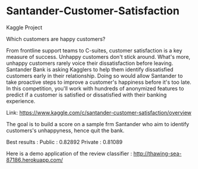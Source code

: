 # Santander-Customer-Satisfaction
Kaggle Project

Which customers are happy customers?

From frontline support teams to C-suites, customer satisfaction is a key measure of success. Unhappy customers don't stick around. What's more, unhappy customers rarely voice their dissatisfaction before leaving. Santander Bank is asking Kagglers to help them identify dissatisfied customers early in their relationship. Doing so would allow Santander to take proactive steps to improve a customer's happiness before it's too late. In this competition, you'll work with hundreds of anonymized features to predict if a customer is satisfied or dissatisfied with their banking experience.

Link: https://www.kaggle.com/c/santander-customer-satisfaction/overview

The goal is to build a score on a sample frm Santander who aim to identify customers's unhappyness, hence quit the bank.

Best results :  Public : 0.82892 Private : 0.81089

Here is a demo application of the review classifier : http://thawing-sea-87186.herokuapp.com/
